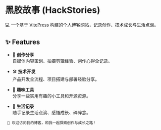 # 黑胶故事 (HackStories)

💻 一个基于 [VitePress](https://vitepress.dev/) 构建的个人博客网站，记录创作、技术成长与生活点滴。

## ✨ Features

- 📸 **创作分享**  
  自媒体内容策划、拍摄剪辑经验、创作心得全记录。

- 🛠️ **技术开发**  
  产品开发全流程、项目搭建与部署经验分享。

- 🎀 **趣味工具**  
  分享一些实用有趣的小工具和开源资源。

- 🍟 **生活记录**  
  随手记录生活点滴、感悟成长、碎碎念。

` 📮 欢迎访问我的博客，和我一起探索创作与成长之路！`
